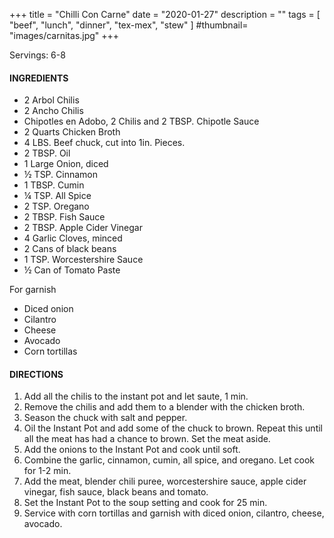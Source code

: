 +++
title = "Chilli Con Carne"
date = "2020-01-27"
description = ""
tags = [
    "beef",
    "lunch",
    "dinner",
    "tex-mex",
    "stew"
]
#thumbnail= "images/carnitas.jpg"
+++

Servings: 6-8 <!--more-->

#### INGREDIENTS 

* 2 Arbol Chilis 
* 2 Ancho Chilis
* Chipotles en Adobo, 2 Chilis and 2 TBSP. Chipotle Sauce 
* 2 Quarts Chicken Broth 
* 4 LBS. Beef chuck, cut into 1in. Pieces. 
* 2 TBSP. Oil 
* 1 Large Onion, diced 
* ½ TSP. Cinnamon 
* 1 TBSP. Cumin 
* ¼ TSP. All Spice 
* 2 TSP. Oregano 
* 2 TBSP. Fish Sauce 
* 2 TBSP. Apple Cider Vinegar 
* 4 Garlic Cloves, minced 
* 2 Cans of black beans 
* 1 TSP. Worcestershire Sauce 
* ½ Can of Tomato Paste

For garnish

* Diced onion
* Cilantro
* Cheese
* Avocado
* Corn tortillas

  
#### DIRECTIONS 

1. Add all the chilis to the instant pot and let saute, 1 min. 
2. Remove the chilis and add them to a blender with the chicken broth. 
3. Season the chuck with salt and pepper. 
4. Oil the Instant Pot and add some of the chuck to brown. Repeat this until all the meat has had a chance to brown. Set the meat aside. 
5. Add the onions to the Instant Pot and cook until soft. 
6. Combine the garlic, cinnamon, cumin, all spice, and oregano. Let cook for 1-2 min. 
7. Add the meat, blender chili puree, worcestershire sauce, apple cider vinegar, fish sauce, black beans and tomato. 
8. Set the Instant Pot to the soup setting and cook for 25 min. 
9. Service with corn tortillas and garnish with diced onion, cilantro, cheese, avocado. 

